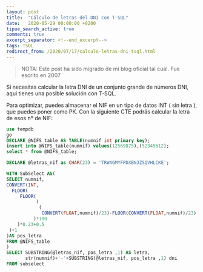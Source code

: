 ```yaml
---
layout: post
title:  "Cálculo de letras del DNI con T-SQL"
date:   2020-05-29 00:00:00 +0200
tipue_search_active: true
comments: true
excerpt_separator: <!--end_excerpt-->
tags: TSQL
redirect_from: /2020/07/17/calculo-letras-dni-tsql.html
---
```


>NOTA: Este post ha sido migrado de mi blog oficial tal cual. Fue escrito en 2007

Si necesitas calcular la letra DNI de un conjunto grande de números DNI, aqui tienes una posible solución con T-SQL. 

Para optimizar, puedes almacenar el NIF en un tipo de datos INT ( sin letra ), que puedes poner como PK. Con la siguiente CTE podrás calcular la letra de esos nº de NIF:

<!--end_excerpt-->

```sql
use tempdb
go
DECLARE @NIFS_table AS TABLE(numnif int primary key);
insert into @NIFS_table(numnif) values(12569875),(52345612);
select * from @NIFS_table;

DECLARE @letras_nif as CHAR(23) = 'TRWAGMYFPDXBNJZSQVHLCKE';

WITH SubSelect AS(
SELECT numnif,
CONVERT(INT,
  FLOOR(
     FLOOR(
           (
            (
             CONVERT(FLOAT,numnif)/23)-FLOOR(CONVERT(FLOAT,numnif)/23)
          )*100
    )*0.23+0.5
 )+1
)AS pos_letra
FROM @NIFS_table
)
SELECT SUBSTRING(@letras_nif, pos_letra ,1) AS letra,
       str(numnif)+'-'+SUBSTRING(@letras_nif, pos_letra ,1) dni        
FROM subselect
```